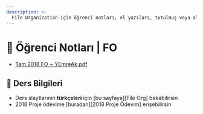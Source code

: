 ```yaml
---
description: >-
  File Organization için öğrenci notları, el yazıları, tutulmuş veya alınmış notlar
---
```


# 📕 Öğrenci Notları \| FO

<!--YPackage.YGitbookIntegration-tarafından-otomatik-oluşturulmuştur-->

- [Tam 2018 FO ~ YEmreAk.pdf](Tam%202018%20FO%20~%20YEmreAk.pdf)

<!--YPackage.YGitbookIntegration-tarafından-otomatik-oluşturulmuştur-->

## 🔸 Ders Bilgileri

- Ders slaytlarının **türkçeleri** için [bu sayfaya][File Org] bakabilirsin
- 2018 Proje ödevime [buradan][2018 Proje Ödevim] erişebilirsin
